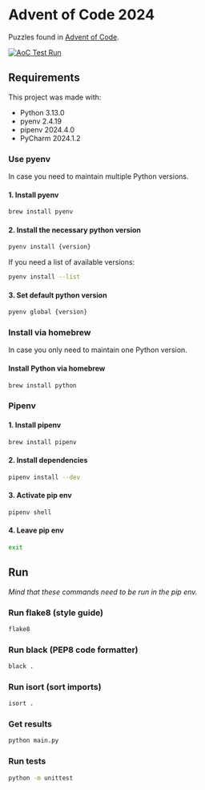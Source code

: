 # Advent of Code 2024

Puzzles found in [Advent of Code](https://adventofcode.com/2024).

[![AoC Test Run](https://github.com/valies/AoC2024/actions/workflows/tests.yml/badge.svg)](https://github.com/valies/AoC2024/actions/workflows/tests.yml)

## Requirements

This project was made with:
- Python 3.13.0
- pyenv 2.4.19
- pipenv 2024.4.0
- PyCharm 2024.1.2

### Use pyenv
In case you need to maintain multiple Python versions.

#### 1. Install pyenv
```zsh
brew install pyenv
```

#### 2. Install the necessary python version
```zsh
pyenv install {version}
```
If you need a list of available versions:
```zsh
pyenv install --list
```

#### 3. Set default python version
```zsh
pyenv global {version}
```

### Install via homebrew

In case you only need to maintain one Python version.

#### Install Python via homebrew
```zsh
brew install python
```

### Pipenv

#### 1. Install pipenv
```zsh
brew install pipenv
```

#### 2. Install dependencies
```zsh
pipenv install --dev
```

#### 3. Activate pip env
```zsh
pipenv shell
```

#### 4. Leave pip env
```zsh
exit
```

## Run

_Mind that these commands need to be run in the pip env._

### Run flake8 (style guide)
```zsh
flake8
```

### Run black (PEP8 code formatter)
```zsh
black .
```

### Run isort (sort imports)
```zsh
isort .
```

### Get results
```zsh
python main.py
```

### Run tests
```zsh
python -m unittest
```
